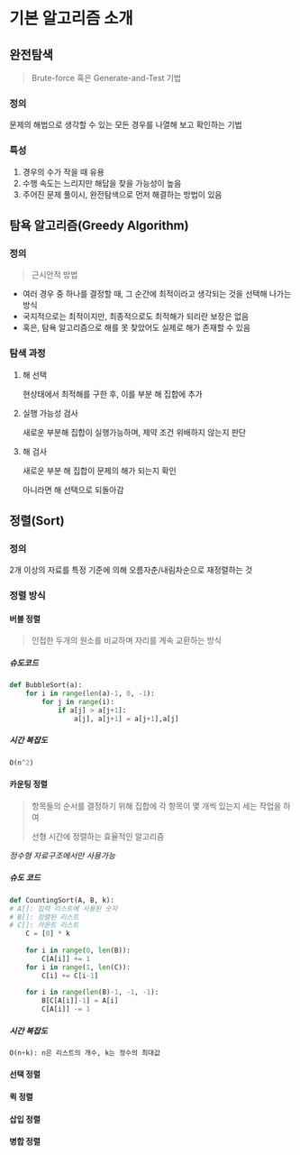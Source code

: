 # 기본 알고리즘 소개

## 완전탐색

> Brute-force 혹은 Generate-and-Test 기법

### 정의

문제의 해법으로 생각할 수 있는 모든 경우를 나열해 보고 확인하는 기법

### 특성

1. 경우의 수가 작을 때 유용
2. 수행 속도는 느리지만 해답을 찾을 가능성이 높음
3. 주어진 문제 풀이시, 완전탐색으로 먼저 해결하는 방법이 있음

## 탐욕 알고리즘(Greedy Algorithm)

### 정의

> 근시안적 방법

* 여러 경우 중 하나를 결정할 때, 그 순간에 최적이라고 생각되는 것을 선택해 나가는 방식
* 국지적으로는 최적이지만, 최종적으로도 최적해가 되리란 보장은 없음
* 혹은, 탐욕 알고리즘으로 해를 못 찾았어도 실제로 해가 존재할 수 있음

### 탐색 과정

1. 해 선택

   현상태에서 최적해를 구한 후, 이를 부분 해 집합에 추가

2. 실행 가능성 검사

   새로운 부분해 집합이 실행가능하며, 제약 조건 위배하지 않는지 판단

3. 해 검사

   새로운 부분 해 집합이 문제의 해가 되는지 확인

   아니라면 해 선택으로 되돌아감

## 정렬(Sort)

### 정의

2개 이상의 자료를 특정 기준에 의해 오름자춘/내림차순으로 재정렬하는 것

### 정렬 방식

#### 버블 정렬

> 인접한 두개의 원소를 비교하며 자리를 계속 교환하는 방식

##### 슈도코드

```python
def BubbleSort(a):
    for i in range(len(a)-1, 0, -1):
        for j in range(i):
            if a[j] > a[j+1]:
                a[j], a[j+1] = a[j+1],a[j]
```



##### 시간 복잡도

```python
O(n^2)
```



#### 카운팅 정렬

> 항목들의 순서를 결정하기 위해 집합에 각 항목이 몇 개씩 있는지 세는 작업을 하여
>
> 선형 시간에 정렬하는 효율적인 알고리즘

*정수형 자료구조에서만 사용가능*

##### 슈도 코드

```python
def CountingSort(A, B, k):
# A[]: 입력 리스트에 사용된 숫자
# B[]: 정렬된 리스트
# C[]: 카운트 리스트
    C = [0] * k
    
    for i in range(0, len(B)):
        C[A[i]] += 1
    for i in range(1, len(C)):
        C[i] += C[i-1]
    
    for i in range(len(B)-1, -1, -1):
        B[C[A[i]]-1] = A[i]
        C[A[i]] -= 1
```



##### 시간 복잡도

```python
O(n+k): n은 리스트의 개수, k는 정수의 최대값
```



#### 선택 정렬

#### 퀵 정렬

#### 삽입 정렬

#### 병합 정렬